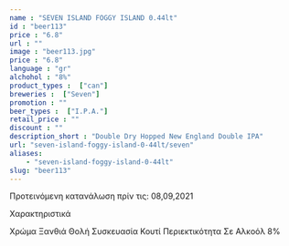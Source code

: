 ```yaml
---
name : "SEVEN ISLAND FOGGY ISLAND 0.44lt"
id : "beer113"
price : "6.8"
url : ""
image : "beer113.jpg"
price : "6.8"
language : "gr"
alchohol : "8%"
product_types :  ["can"]
breweries :  ["Seven"]
promotion : ""
beer_types :  ["I.P.A."]
retail_price : ""
discount : ""
description_short : "Double Dry Hopped New England Double IPA"
url: "seven-island-foggy-island-0-44lt/seven"
aliases: 
    - "seven-island-foggy-island-0-44lt"
slug: "beer113"
---
```


Προτεινόμενη κατανάλωση πρίν τις: 08,09,2021

Χαρακτηριστικά

Χρώμα
Ξανθιά Θολή
Συσκευασία
Κουτί
Περιεκτικότητα Σε Αλκοόλ
8%